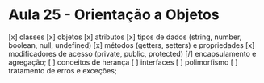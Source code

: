 # Aula 25 - Orientação a Objetos

[x] classes
[x] objetos
[x] atributos
[x] tipos de dados (string, number, boolean, null, undefined)
[x] métodos (getters, setters) e propriedades
[x] modificadores de acesso (private, public, protected)
[/] encapsulamento e agregação;
[ ] conceitos de herança
[ ] interfaces
[ ] polimorfismo
[ ] tratamento de erros e exceções;
